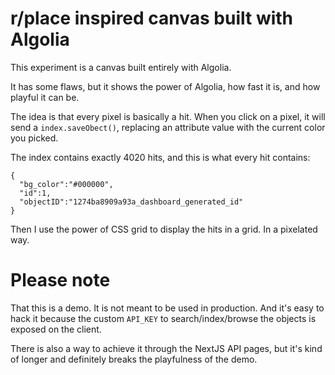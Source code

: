 # r/place inspired canvas built with Algolia

This experiment is a canvas built entirely with Algolia.

It has some flaws, but it shows the power of Algolia, how fast it is, and how playful it can be.

The idea is that every pixel is basically a hit. When you click on a pixel, it will send a `index.saveObect()`, replacing an attribute value with the current color you picked.

The index contains exactly 4020 hits, and this is what every hit contains:

```
{
  "bg_color":"#000000",
  "id":1,
  "objectID":"1274ba8909a93a_dashboard_generated_id"
}
```

Then I use the power of CSS grid to display the hits in a grid. In a pixelated way.

# Please note

That this is a demo. It is not meant to be used in production. And it's easy to hack it because the custom `API_KEY` to search/index/browse the objects is exposed on the client.

There is also a way to achieve it through the NextJS API pages, but it's kind of longer and definitely breaks the playfulness of the demo.
